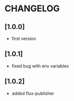# CHANGELOG

## [1.0.0]
- first version

## [1.0.1]
- fixed bug with env variables

## [1.0.2]
- added flux-publisher
